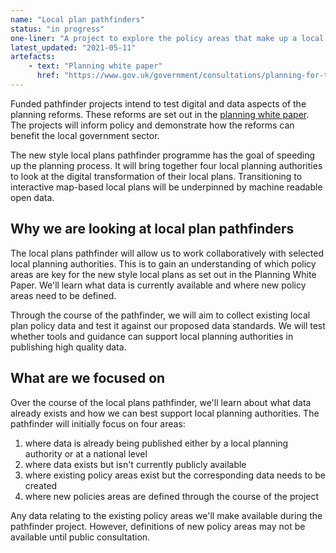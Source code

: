```yaml
---
name: "Local plan pathfinders"
status: "in progress"
one-liner: "A project to explore the policy areas that make up a local plan"
latest_updated: "2021-05-11"
artefacts:
    - text: "Planning white paper"
      href: "https://www.gov.uk/government/consultations/planning-for-the-future"
---
```


Funded pathfinder projects intend to test digital and data aspects of the planning reforms. These reforms are set out in the [planning white paper](https://www.gov.uk/government/consultations/planning-for-the-future). The projects will inform policy and demonstrate how the reforms can benefit the local government sector.

The new style local plans pathfinder programme has the goal of speeding up the planning process. It will bring together four local planning authorities to look at the digital transformation of their local plans. Transitioning to interactive map-based local plans will be underpinned by machine readable open data. 

## Why we are looking at local plan pathfinders

The local plans pathfinder will allow us to work collaboratively with selected local planning authorities. This is to gain an understanding of which policy areas are key for the new style local plans as set out in the Planning White Paper. We'll learn what data is currently available and where new policy areas need to be defined.

Through the course of the pathfinder, we will aim to collect existing local plan policy data and test it against our proposed data standards. We will test whether tools and guidance can support local planning authorities in publishing high quality data.

## What are we focused on

Over the course of the local plans pathfinder, we'll learn about what data already exists and how we can best support local planning authorities. The pathfinder will initially focus on four areas:

1. where data is already being published either by a local planning authority or at a national level
2. where data exists but isn't currently publicly available
3. where existing policy areas exist but the corresponding data needs to be created
4. where new policies areas are defined through the course of the project

Any data relating to the existing policy areas we'll make available during the pathfinder project. However, definitions of new policy areas may not be available until public consultation.